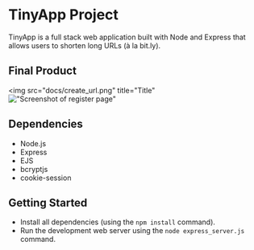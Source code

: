 # TinyApp Project

TinyApp is a full stack web application built with Node and Express that allows users to shorten long URLs (à la bit.ly).

## Final Product

<img src="docs/create_url.png"  title="Title"
!["Screenshot of register page"](https://github.com/lighthouse-labs/tinyapp/blob/master/docs/register-page.png)


## Dependencies

- Node.js
- Express
- EJS
- bcryptjs
- cookie-session

## Getting Started

- Install all dependencies (using the `npm install` command).
- Run the development web server using the `node express_server.js` command.
